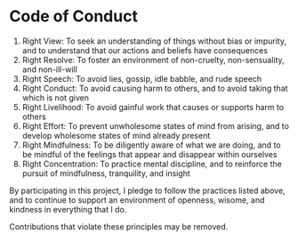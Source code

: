 # Code of Conduct

1. Right View: To seek an understanding of things without bias or impurity, and to understand that our actions and beliefs have consequences
2. Right Resolve: To foster an environment of non-cruelty, non-sensuality, and non-ill-will
3. Right Speech: To avoid lies, gossip, idle babble, and rude speech
4. Right Conduct: To avoid causing harm to others, and to avoid taking that which is not given
5. Right Livelihood: To avoid gainful work that causes or supports harm to others
6. Right Effort: To prevent unwholesome states of mind from arising, and to develop wholesome states of mind already present
7. Right Mindfulness: To be diligently aware of what we are doing, and to be mindful of the feelings that appear and disappear within ourselves
8. Right Concentration: To practice mental discipline, and to reinforce the pursuit of mindfulness, tranquility, and insight

By participating in this project, I pledge to follow the practices listed above, and to continue to support an environment of openness, wisome, and kindness in everything that I do.

Contributions that violate these principles may be removed.
